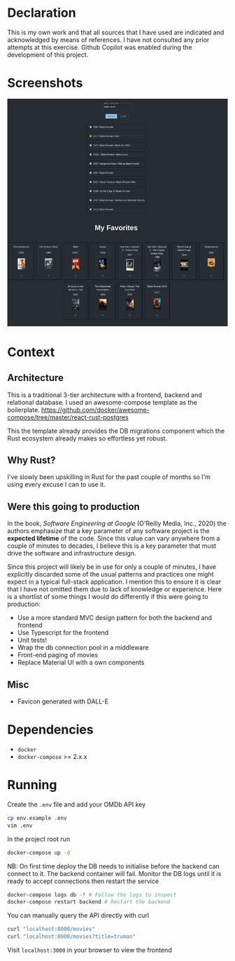 # Declaration
This is my own work and that all sources that I have used are indicated and
acknowledged by means of references. I have not consulted any prior attempts at
this exercise. Github Copilot was enabled during the development of this
project. 

# Screenshots
![Screenshot](./img/screenshot.png)

# Context
## Architecture
This is a traditional 3-tier architecture with a frontend, backend and
relational database. I used an awesome-compose template as the boilerplate.
https://github.com/docker/awesome-compose/tree/master/react-rust-postgres

This the template already provides the DB migrations component which the Rust
ecosystem already makes so effortless yet robust.

## Why Rust?
I've slowly been upskilling in Rust for the past couple of months so I'm using
every excuse I can to use it.

## Were this going to production
In the book, *Software Engineering at Google* (O'Reilly Media, Inc., 2020) the
authors emphasize that a key parameter of any software project is the **expected
lifetime** of the code. Since this value can vary anywhere from a couple of
minutes to decades, I believe this is a key parameter that must drive the
software and infrastructure design.

Since this project will likely be in use for only a couple of minutes, I have
explicitly discarded some of the usual patterns and practices one might expect
in a typical full-stack application. I mention this to ensure it is clear that I
have not omitted them due to lack of knowledge or experience. Here is a shortlist of some things I would do differently if this were going to production:

- Use a more standard MVC design pattern for both the backend and frontend
- Use Typescript for the frontend
- Unit tests! 
- Wrap the db connection pool in a middleware
- Front-end paging of movies
- Replace Material UI with a own components

## Misc
- Favicon generated with DALL-E

# Dependencies
- `docker`
- `docker-compose` >= 2.x.x

# Running
Create the `.env` file and add your OMDb API key
```bash
cp env.example .env
vim .env
```

In the project root run
```bash
docker-compose up -d
```
NB: On first time deploy the DB needs to initialise before the backend can
connect to it. The backend container will fail. Monitor the DB logs until it is
ready to accept connections then restart the service
```bash
docker-compose logs db -f # Follow the logs to inspect 
docker-compose restart backend # Restart the backend
```

You can manually query the API directly with curl
```bash
curl "localhost:8000/movies"
curl "localhost:8000/movies?title=truman"
```     

Visit `localhost:3000` in your browser to view the frontend

